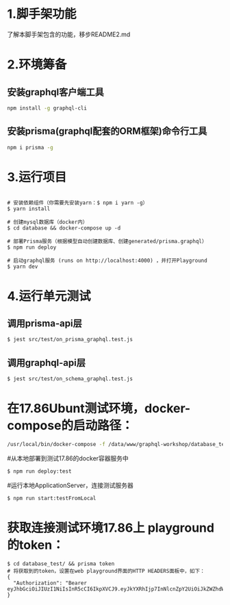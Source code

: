 
# 1.脚手架功能
了解本脚手架包含的功能，移步README2.md

# 2.环境筹备

## 安装graphql客户端工具 
```sh
npm install -g graphql-cli
```

## 安装prisma(graphql配套的ORM框架)命令行工具
```sh
npm i prisma -g
```

# 3.运行项目
```ja

# 安装依赖组件（你需要先安装yarn：$ npm i yarn -g）
$ yarn install 

# 创建mysql数据库（docker内）
$ cd database && docker-compose up -d 

# 部署Prisma服务（根据模型自动创建数据库、创建generated/prisma.graphql）
$ npm run deploy

# 启动graphql服务 (runs on http://localhost:4000) ，并打开Playground
$ yarn dev

```

# 4.运行单元测试

## 调用prisma-api层
```bash
$ jest src/test/on_prisma_graphql.test.js
```

## 调用graphql-api层
```bash
$ jest src/test/on_schema_graphql.test.js
```

# 在17.86Ubunt测试环境，docker-compose的启动路径：
```sh
/usr/local/bin/docker-compose -f /data/www/graphql-workshop/database_test/docker-compose.yml  up -d
```

#从本地部署到测试17.86的docker容器服务中
```sh
$ npm run deploy:test
```

#运行本地ApplicationServer，连接测试服务器
```sh
$ npm run start:testFromLocal
```

# 获取连接测试环境17.86上 playground 的token：
```
$ cd database_test/ && prisma token
# 将获取到的token，设置在web playground界面的HTTP HEADERS面板中，如下：
{
  "Authorization": "Bearer eyJhbGciOiJIUzI1NiIsInR5cCI6IkpXVCJ9.eyJkYXRhIjp7InNlcnZpY2UiOiJkZWZhdWx0QGRlZmF1bHQiLCJyb2xlcyI6WyJhZG1pbiJdfSwiaWF0IjoxNTMyNTg3NzA4LCJleHAiOjE1MzMxOTI1MDh9.QhoxGspm9gXZyH9hIeU720bD07apBmMkSdHAs3dhZ68"
}
```